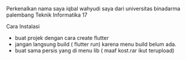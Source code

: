 Perkenalkan nama saya iqbal wahyudi saya dari universitas binadarma palembang Teknik Informatika 17

Cara Instalasi 
- buat projek dengan cara create flutter
- jangan langsung build ( flutter run) karena menu build belum ada.
- buat sama persis yang di menu lib ( maaf kost.rar ikut terupload)
